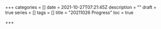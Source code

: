 +++
categories = []
date = 2021-10-27T07:21:45Z
description = ""
draft = true
series = []
tags = []
title = "20211026 Progress"
toc = true

+++
